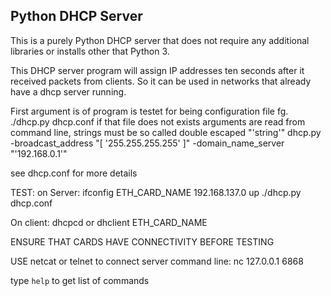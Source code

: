Python DHCP Server
------------------

This is a purely Python DHCP server that does not require any additional libraries or installs other that Python 3.

This DHCP server program will assign IP addresses ten seconds after it received packets from clients. So it can be used in networks that already have a dhcp server running.

First argument is of program is testet for being configuration file fg.
./dhcp.py dhcp.conf
if that file does not exists arguments are read from command line, strings must be so called double escaped "'string'"
dhcp.py -broadcast_address "[ '255.255.255.255' ]" -domain_name_server "'192.168.0.1'"

see dhcp.conf for more details

TEST:
on Server:
ifconfig ETH_CARD_NAME 192.168.137.0 up
./dhcp.py dhcp.conf

On client:
dhcpcd or dhclient ETH_CARD_NAME

ENSURE THAT CARDS HAVE CONNECTIVITY BEFORE TESTING

USE netcat or telnet to connect server command line:
nc 127.0.0.1 6868

type `help` to get list of commands


